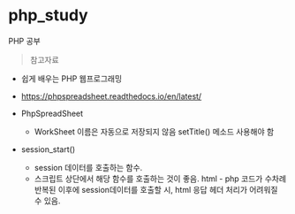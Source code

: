 # php_study
PHP 공부   
> 참고자료 
  - 쉽게 배우는 PHP 웹프로그래밍
  - https://phpspreadsheet.readthedocs.io/en/latest/
 
- PhpSpreadSheet
  - WorkSheet 이름은 자동으로 저장되지 않음 setTitle() 메소드 사용해야 함  

- session_start()
  - session 데이터를 호출하는 함수.
  - 스크립트 상단에서 해당 함수를 호출하는 것이 좋음. html - php 코드가 수차례 반복된 이후에 session데이터를 호출할 시, html 응답 헤더 처리가 어려워질 수 있음. 